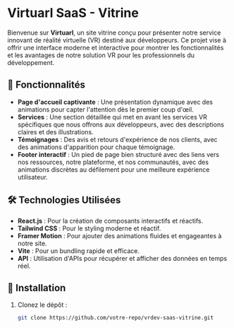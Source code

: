 # Virtuarl SaaS - Vitrine

Bienvenue sur **Virtuarl**, un site vitrine conçu pour présenter notre service innovant de réalité virtuelle (VR) destiné aux développeurs. Ce projet vise à offrir une interface moderne et interactive pour montrer les fonctionnalités et les avantages de notre solution VR pour les professionnels du développement.

## 🚀 Fonctionnalités

- **Page d'accueil captivante** : Une présentation dynamique avec des animations pour capter l'attention dès le premier coup d'œil.
- **Services** : Une section détaillée qui met en avant les services VR spécifiques que nous offrons aux développeurs, avec des descriptions claires et des illustrations.
- **Témoignages** : Des avis et retours d'expérience de nos clients, avec des animations d'apparition pour chaque témoignage.
- **Footer interactif** : Un pied de page bien structuré avec des liens vers nos ressources, notre plateforme, et nos communautés, avec des animations discrètes au défilement pour une meilleure expérience utilisateur.

## 🛠 Technologies Utilisées

- **React.js** : Pour la création de composants interactifs et réactifs.
- **Tailwind CSS** : Pour le styling moderne et réactif.
- **Framer Motion** : Pour ajouter des animations fluides et engageantes à notre site.
- **Vite** : Pour un bundling rapide et efficace.
- **API** : Utilisation d'APIs pour récupérer et afficher des données en temps réel.

## 🔧 Installation

1. Clonez le dépôt :
   ```bash
   git clone https://github.com/votre-repo/vrdev-saas-vitrine.git
   ```
